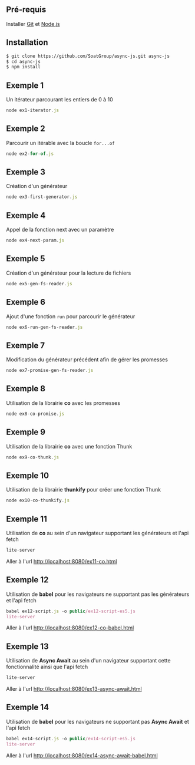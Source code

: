 ## Pré-requis

Installer [Git] et [Node.js]

## Installation

```sh
$ git clone https://github.com/SoatGroup/async-js.git async-js
$ cd async-js
$ npm install
```

## Exemple 1
Un itérateur parcourant les entiers de 0 à 10

```javascript
node ex1-iterator.js
```

## Exemple 2
Parcourir un itérable avec la boucle `for...of`

```javascript
node ex2-for-of.js
```

## Exemple 3
Création d'un générateur

```javascript
node ex3-first-generator.js
```

## Exemple 4
Appel de la fonction next avec un paramètre

```javascript
node ex4-next-param.js
```

## Exemple 5
Création d'un générateur pour la lecture de fichiers

```javascript
node ex5-gen-fs-reader.js
```

## Exemple 6
Ajout d'une fonction `run` pour parcourir le générateur

```javascript
node ex6-run-gen-fs-reader.js
```

## Exemple 7
Modification du générateur précédent afin de gérer les promesses

```javascript
node ex7-promise-gen-fs-reader.js
```

## Exemple 8
Utilisation de la librairie **co** avec les promesses

```javascript
node ex8-co-promise.js
```

## Exemple 9
Utilisation de la librairie **co** avec une fonction Thunk

```javascript
node ex9-co-thunk.js
```

## Exemple 10
Utilisation de la librairie **thunkify** pour créer une fonction Thunk

```javascript
node ex10-co-thunkify.js
```

## Exemple 11
Utilisation de **co** au sein d'un navigateur supportant les générateurs et l'api fetch

```javascript
lite-server
```
Aller à l'url [http://localhost:8080/ex11-co.html]


## Exemple 12
Utilisation de **babel** pour les navigateurs ne supportant pas les générateurs et l'api fetch

```javascript
babel ex12-script.js -o public/ex12-script-es5.js
lite-server
```
Aller à l'url [http://localhost:8080/ex12-co-babel.html]

## Exemple 13
Utilisation de **Async Await** au sein d'un navigateur supportant cette fonctionnalité ainsi que l'api fetch

```javascript
lite-server
```
Aller à l'url [http://localhost:8080/ex13-async-await.html]

## Exemple 14
Utilisation de **babel** pour les navigateurs ne supportant pas **Async Await** et l'api fetch

```javascript
babel ex14-script.js -o public/ex14-script-es5.js
lite-server
```
Aller à l'url [http://localhost:8080/ex14-async-await-babel.html]


[Node.js]: <https://nodejs.org>
[Git]: <https://git-scm.com/>
[http://localhost:8080/ex11-co.html]: <[http://localhost:8080/ex11-co.html]>
[http://localhost:8080/ex12-co-babel.html]: <[http://localhost:8080/ex12-co-babel.html>
[http://localhost:8080/ex13-async-await.html]: <http://localhost:8080/ex13-async-await.html>
[http://localhost:8080/ex14-async-await-babel.html]: <http://localhost:8080/ex14-async-await-babel.html>